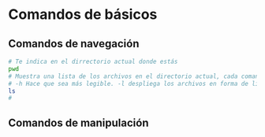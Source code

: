 # Comandos de básicos

## Comandos de navegación

```bash
# Te indica en el dirrectorio actual donde estás
pwd
# Muestra una lista de los archivos en el directorio actual, cada comando puede tener 'banderas'.
# -h Hace que sea más legible. -l despliega los archivos en forma de lista. -a Muestra los archivos ocultos
ls
# 
```

## Comandos de manipulación

